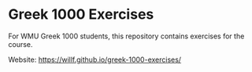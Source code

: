 # Greek 1000 Exercises

For WMU Greek 1000 students, this repository contains exercises for the course.

Website: https://willf.github.io/greek-1000-exercises/
